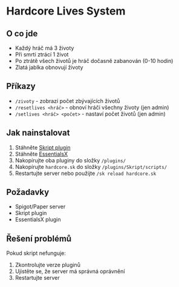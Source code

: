 # Hardcore Lives System

## O co jde
- Každý hráč má 3 životy
- Při smrti ztrácí 1 život
- Po ztrátě všech životů je hráč dočasně zabanován (0-10 hodin)
- Zlatá jablka obnovují životy

## Příkazy
- `/zivoty` - zobrazí počet zbývajících životů
- `/resetlives <hráč>` - obnoví hráči všechny životy (jen admin)
- `/setlives <hráč> <počet>` - nastaví počet životů (jen admin)

## Jak nainstalovat
1. Stáhněte [Skript plugin](https://www.spigotmc.org/resources/skript.114544/)
2. Stáhněte [EssentialsX](https://essentialsx.net/downloads.html)
3. Nakopírujte oba pluginy do složky `/plugins/`
4. Nakopírujte `hardcore.sk` do složky `/plugins/Skript/scripts/`
5. Restartujte server nebo použijte `/sk reload hardcore.sk`

## Požadavky
- Spigot/Paper server
- Skript plugin
- EssentialsX plugin

## Řešení problémů
Pokud skript nefunguje:
1. Zkontrolujte verze pluginů
2. Ujistěte se, že server má správná oprávnění
3. Restartujte server
```
